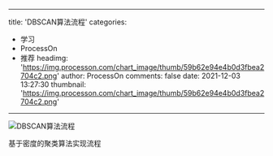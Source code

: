 
---
title: 'DBSCAN算法流程'
categories: 
 - 学习
 - ProcessOn
 - 推荐
headimg: 'https://img.processon.com/chart_image/thumb/59b62e94e4b0d3fbea2704c2.png'
author: ProcessOn
comments: false
date: 2021-12-03 13:27:30
thumbnail: 'https://img.processon.com/chart_image/thumb/59b62e94e4b0d3fbea2704c2.png'
---

<div>   
<img class="thumb" alt="DBSCAN算法流程" src="https://img.processon.com/chart_image/thumb/59b62e94e4b0d3fbea2704c2.png" referrerpolicy="no-referrer">
<p>基于密度的聚类算法实现流程</p>  
</div>
            